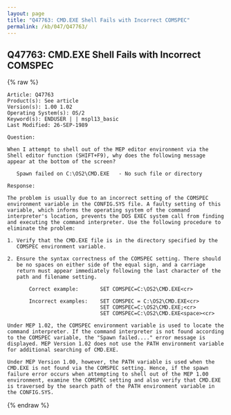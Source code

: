 ```yaml
---
layout: page
title: "Q47763: CMD.EXE Shell Fails with Incorrect COMSPEC"
permalink: /kb/047/Q47763/
---
```


## Q47763: CMD.EXE Shell Fails with Incorrect COMSPEC

{% raw %}

	Article: Q47763
	Product(s): See article
	Version(s): 1.00 1.02
	Operating System(s): OS/2
	Keyword(s): ENDUSER | | mspl13_basic
	Last Modified: 26-SEP-1989
	
	Question:
	
	When I attempt to shell out of the MEP editor environment via the
	Shell editor function (SHIFT+F9), why does the following message
	appear at the bottom of the screen?
	
	   Spawn failed on C:\OS2\CMD.EXE   - No such file or directory
	
	Response:
	
	The problem is usually due to an incorrect setting of the COMSPEC
	environment variable in the CONFIG.SYS file. A faulty setting of this
	variable, which informs the operating system of the command
	interpreter's location, prevents the DOS EXEC system call from finding
	and executing the command interpreter. Use the following procedure to
	eliminate the problem:
	
	1. Verify that the CMD.EXE file is in the directory specified by the
	   COMSPEC environment variable.
	
	2. Ensure the syntax correctness of the COMSPEC setting. There should
	   be no spaces on either side of the equal sign, and a carriage
	   return must appear immediately following the last character of the
	   path and filename setting.
	
	       Correct example:       SET COMSPEC=C:\OS2\CMD.EXE<cr>
	
	       Incorrect examples:    SET COMSPEC = C:\OS2\CMD.EXE<cr>
	                              SET COMSPEC=C:\OS2\CMD.EXE;<cr>
	                              SET COMSPEC=C:\OS2\CMD.EXE<space><cr>
	
	Under MEP 1.02, the COMSPEC environment variable is used to locate the
	command interpreter. If the command interpreter is not found according
	to the COMSPEC variable, the "Spawn failed...." error message is
	displayed. MEP Version 1.02 does not use the PATH environment variable
	for additional searching of CMD.EXE.
	
	Under MEP Version 1.00, however, the PATH variable is used when the
	CMD.EXE is not found via the COMSPEC setting. Hence, if the spawn
	failure error occurs when attempting to shell out of the MEP 1.00
	environment, examine the COMSPEC setting and also verify that CMD.EXE
	is traversed by the search path of the PATH environment variable in
	the CONFIG.SYS.

{% endraw %}
